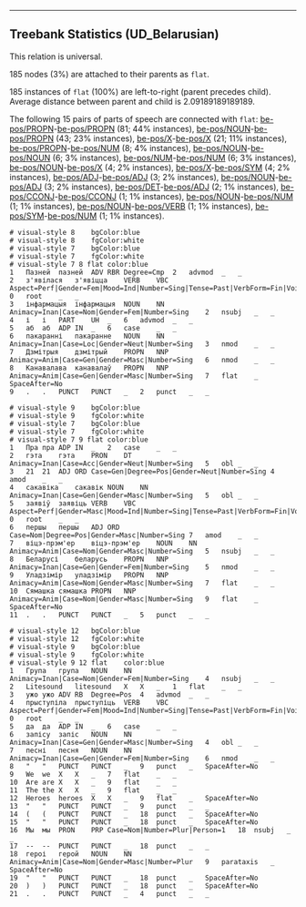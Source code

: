 

--------------------------------------------------------------------------------

## Treebank Statistics (UD_Belarusian)

This relation is universal.

185 nodes (3%) are attached to their parents as `flat`.

185 instances of `flat` (100%) are left-to-right (parent precedes child).
Average distance between parent and child is 2.09189189189189.

The following 15 pairs of parts of speech are connected with `flat`: [be-pos/PROPN]()-[be-pos/PROPN]() (81; 44% instances), [be-pos/NOUN]()-[be-pos/PROPN]() (43; 23% instances), [be-pos/X]()-[be-pos/X]() (21; 11% instances), [be-pos/PROPN]()-[be-pos/NUM]() (8; 4% instances), [be-pos/NOUN]()-[be-pos/NOUN]() (6; 3% instances), [be-pos/NUM]()-[be-pos/NUM]() (6; 3% instances), [be-pos/NOUN]()-[be-pos/X]() (4; 2% instances), [be-pos/X]()-[be-pos/SYM]() (4; 2% instances), [be-pos/ADJ]()-[be-pos/ADJ]() (3; 2% instances), [be-pos/NOUN]()-[be-pos/ADJ]() (3; 2% instances), [be-pos/DET]()-[be-pos/ADJ]() (2; 1% instances), [be-pos/CCONJ]()-[be-pos/CCONJ]() (1; 1% instances), [be-pos/NOUN]()-[be-pos/NUM]() (1; 1% instances), [be-pos/NOUN]()-[be-pos/VERB]() (1; 1% instances), [be-pos/SYM]()-[be-pos/NUM]() (1; 1% instances).


~~~ conllu
# visual-style 8	bgColor:blue
# visual-style 8	fgColor:white
# visual-style 7	bgColor:blue
# visual-style 7	fgColor:white
# visual-style 7 8 flat	color:blue
1	Пазней	пазней	ADV	RBR	Degree=Cmp	2	advmod	_	_
2	з'явілася	з'явіцца	VERB	VBC	Aspect=Perf|Gender=Fem|Mood=Ind|Number=Sing|Tense=Past|VerbForm=Fin|Voice=Mid	0	root	_	_
3	інфармацыя	інфармацыя	NOUN	NN	Animacy=Inan|Case=Nom|Gender=Fem|Number=Sing	2	nsubj	_	_
4	і	і	PART	UH	_	6	advmod	_	_
5	аб	аб	ADP	IN	_	6	case	_	_
6	пакаранні	пакаранне	NOUN	NN	Animacy=Inan|Case=Loc|Gender=Neut|Number=Sing	3	nmod	_	_
7	Дзмітрыя	дзмітрый	PROPN	NNP	Animacy=Anim|Case=Gen|Gender=Masc|Number=Sing	6	nmod	_	_
8	Канавалава	канавалаў	PROPN	NNP	Animacy=Anim|Case=Gen|Gender=Masc|Number=Sing	7	flat	_	SpaceAfter=No
9	.	.	PUNCT	PUNCT	_	2	punct	_	_

~~~


~~~ conllu
# visual-style 9	bgColor:blue
# visual-style 9	fgColor:white
# visual-style 7	bgColor:blue
# visual-style 7	fgColor:white
# visual-style 7 9 flat	color:blue
1	Пра	пра	ADP	IN	_	2	case	_	_
2	гэта	гэта	PRON	DT	Animacy=Inan|Case=Acc|Gender=Neut|Number=Sing	5	obl	_	_
3	21	21	ADJ	ORD	Case=Gen|Degree=Pos|Gender=Neut|Number=Sing	4	amod	_	_
4	сакавіка	сакавік	NOUN	NN	Animacy=Inan|Case=Gen|Gender=Masc|Number=Sing	5	obl	_	_
5	заявіў	заявіць	VERB	VBC	Aspect=Perf|Gender=Masc|Mood=Ind|Number=Sing|Tense=Past|VerbForm=Fin|Voice=Act	0	root	_	_
6	першы	першы	ADJ	ORD	Case=Nom|Degree=Pos|Gender=Masc|Number=Sing	7	amod	_	_
7	віцэ-прэм'ер	віцэ-прэм'ер	NOUN	NN	Animacy=Anim|Case=Nom|Gender=Masc|Number=Sing	5	nsubj	_	_
8	Беларусі	беларусь	PROPN	NNP	Animacy=Inan|Case=Gen|Gender=Fem|Number=Sing	5	nmod	_	_
9	Уладзімір	уладзімір	PROPN	NNP	Animacy=Anim|Case=Nom|Gender=Masc|Number=Sing	7	flat	_	_
10	Сямашка	сямашка	PROPN	NNP	Animacy=Anim|Case=Nom|Gender=Masc|Number=Sing	9	flat	_	SpaceAfter=No
11	.	.	PUNCT	PUNCT	_	5	punct	_	_

~~~


~~~ conllu
# visual-style 12	bgColor:blue
# visual-style 12	fgColor:white
# visual-style 9	bgColor:blue
# visual-style 9	fgColor:white
# visual-style 9 12 flat	color:blue
1	Група	група	NOUN	NN	Animacy=Inan|Case=Nom|Gender=Fem|Number=Sing	4	nsubj	_	_
2	Litesound	litesound	X	X	_	1	flat	_	_
3	ужо	ужо	ADV	RB	Degree=Pos	4	advmod	_	_
4	прыступіла	прыступіць	VERB	VBC	Aspect=Perf|Gender=Fem|Mood=Ind|Number=Sing|Tense=Past|VerbForm=Fin|Voice=Act	0	root	_	_
5	да	да	ADP	IN	_	6	case	_	_
6	запісу	запіс	NOUN	NN	Animacy=Inan|Case=Gen|Gender=Masc|Number=Sing	4	obl	_	_
7	песні	песня	NOUN	NN	Animacy=Inan|Case=Gen|Gender=Fem|Number=Sing	6	nmod	_	_
8	"	"	PUNCT	PUNCT	_	9	punct	_	SpaceAfter=No
9	We	we	X	X	_	7	flat	_	_
10	Are	are	X	X	_	9	flat	_	_
11	The	the	X	X	_	9	flat	_	_
12	Heroes	heroes	X	X	_	9	flat	_	SpaceAfter=No
13	"	"	PUNCT	PUNCT	_	9	punct	_	_
14	(	(	PUNCT	PUNCT	_	18	punct	_	SpaceAfter=No
15	"	"	PUNCT	PUNCT	_	18	punct	_	SpaceAfter=No
16	Мы	мы	PRON	PRP	Case=Nom|Number=Plur|Person=1	18	nsubj	_	_
17	--	--	PUNCT	PUNCT	_	18	punct	_	_
18	героі	герой	NOUN	NN	Animacy=Anim|Case=Nom|Gender=Masc|Number=Plur	9	parataxis	_	SpaceAfter=No
19	"	"	PUNCT	PUNCT	_	18	punct	_	SpaceAfter=No
20	)	)	PUNCT	PUNCT	_	18	punct	_	SpaceAfter=No
21	.	.	PUNCT	PUNCT	_	4	punct	_	_

~~~


